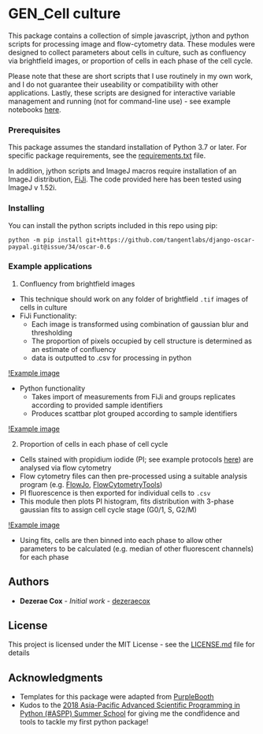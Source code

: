 # GEN_Cell culture

This package contains a collection of simple javascript, jython and python scripts for processing image and flow-cytometry data. These modules were designed to collect parameters about cells in culture, such as confluency via brightfield images, or proportion of cells in each phase of the cell cycle.

Please note that these are short scripts that I use routinely in my own work, and I do not guarantee their useability or compatibility with other applications. Lastly, these scripts are designed for interactive variable management and running (not for command-line use) - see example notebooks [here](examples/jupyter/).


<!-- ## Getting Started

__These instructions will get you a copy of the project up and running on your local machine for development and testing purposes. See deployment for notes on how to deploy the project on a live system.__ -->

### Prerequisites

This package assumes the standard installation of Python 3.7 or later. For specific package requirements, see the [requirements.txt](requirements.txt) file.

In addition, jython scripts and ImageJ macros require installation of an ImageJ distribution, [FiJi](https://imagej.net/Fiji/Downloads). The code provided here has been tested using ImageJ v 1.52i.

### Installing

You can install the python scripts included in this repo using pip:

```python -m pip install git+https://github.com/tangentlabs/django-oscar-paypal.git@issue/34/oscar-0.6```

### Example applications

1. Confluency from brightfield images

- This technique should work on any folder of brightfield ```.tif``` images of cells in culture
- FiJi Functionality:
  - Each image is transformed using combination of gaussian blur and thresholding
  - The proportion of pixels occupied by cell structure is determined as an estimate of confluency
  - data is outputted to .csv for processing in python

[!Example image](examples\fiji\image_density.png)

- Python functionality
  - Takes import of measurements from FiJi and groups replicates according to provided sample identifiers
  - Produces scattbar plot grouped according to sample identifiers

[!Example image](examples/)

2. Proportion of cells in each phase of cell cycle

- Cells stained with propidium iodide (PI; see example protocols [here]()) are analysed via flow cytometry
- Flow cytometry files can then pre-processed using a suitable analysis program (e.g. [FlowJo](https://www.flowjo.com/), [FlowCytometryTools](https://pypi.org/project/FlowCytometryTools/))
- PI fluorescence is then exported for individual cells to ```.csv```
- This module then plots PI histogram, fits distribution with 3-phase gaussian fits to assign cell cycle stage (G0/1, S, G2/M)

[!Example image](examples/)

- Using fits, cells are then binned into each phase to allow other parameters to be calculated (e.g. median of other fluorescent channels) for each phase


## Authors

* **Dezerae Cox** - *Initial work* - [dezeraecox](https://github.com/dezeraecox)


## License

This project is licensed under the MIT License - see the [LICENSE.md](LICENSE.md) file for details

## Acknowledgments

* Templates for this package were adapted from [PurpleBooth](https://github.com/PurpleBooth)
* Kudos to the [2018 Asia-Pacific Advanced Scientific Programming in Python (#ASPP) Summer School](https://www.melbournebioinformatics.org.au/aspp-asia-pacific/) for giving me the condfidence and tools to tackle my first python package!
